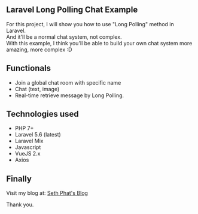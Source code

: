 ## Laravel Long Polling Chat Example
For this project, I will show you how to use "Long Polling" method in Laravel.   
And it'll be a normal chat system, not complex.   
With this example, I think you'll be able to build your own chat system more amazing, more complex :D    

## Functionals
- Join a global chat room with specific name
- Chat (text, image)
- Real-time retrieve message by Long Polling.

## Technologies used
- PHP 7+
- Laravel 5.6 (latest)
- Laravel Mix
- Javascript
- VueJS 2.x
- Axios

## Finally
Visit my blog at: [Seth Phat's Blog](https://sethphat.com)

Thank you.
